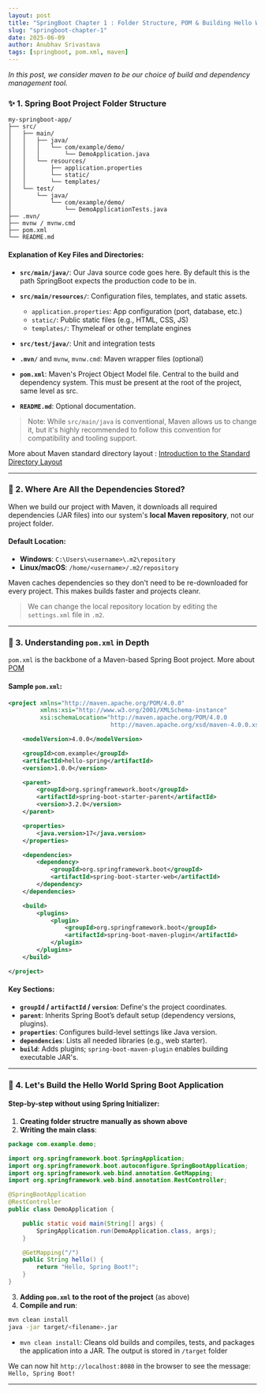 ```yaml
---
layout: post
title: "SpringBoot Chapter 1 : Folder Structure, POM & Building Hello World Application"
slug: "springboot-chapter-1"
date: 2025-06-09
author: Anubhav Srivastava
tags: [springboot, pom.xml, maven]
---
```


*In this post, we consider maven to be our choice of build and dependency management tool.*

### ✨ 1. Spring Boot Project Folder Structure

```
my-springboot-app/
├── src/
│   ├── main/
│   │   ├── java/
│   │   │   └── com/example/demo/
│   │   │       └── DemoApplication.java
│   │   └── resources/
│   │       ├── application.properties
│   │       └── static/
│   │       └── templates/
│   └── test/
│       └── java/
│           └── com/example/demo/
│               └── DemoApplicationTests.java
├── .mvn/
├── mvnw / mvnw.cmd
├── pom.xml
└── README.md
```

#### Explanation of Key Files and Directories:

* **`src/main/java/`**: Our Java source code goes here. By default this is the path SpringBoot expects the production code to be in.
* **`src/main/resources/`**: Configuration files, templates, and static assets.

  * `application.properties`: App configuration (port, database, etc.)
  * `static/`: Public static files (e.g., HTML, CSS, JS)
  * `templates/`: Thymeleaf or other template engines
* **`src/test/java/`**: Unit and integration tests
* **`.mvn/`** and `mvnw`, `mvnw.cmd`: Maven wrapper files (optional)
* **`pom.xml`**: Maven's Project Object Model file. Central to the build and dependency system. This must be present at the root of the project, same level as src.
* **`README.md`**: Optional documentation.

> Note: While `src/main/java` is conventional, Maven allows us to change it, but it's highly recommended to follow this convention for compatibility and tooling support.

More about Maven standard directory layout : [Introduction to the Standard Directory Layout
](https://maven.apache.org/guides/introduction/introduction-to-the-standard-directory-layout.html)

---

### 📂 2. Where Are All the Dependencies Stored?

When we build our project with Maven, it downloads all required dependencies (JAR files) into our system's **local Maven repository**, not our project folder.

#### Default Location:

* **Windows**: `C:\Users\<username>\.m2\repository`
* **Linux/macOS**: `/home/<username>/.m2/repository`

Maven caches dependencies so they don't need to be re-downloaded for every project. This makes builds faster and projects cleanr.

> We can change the local repository location by editing the `settings.xml` file in `.m2`.

---

### 🔧 3. Understanding `pom.xml` in Depth

`pom.xml` is the backbone of a Maven-based Spring Boot project. More about [POM](https://maven.apache.org/guides/introduction/introduction-to-the-pom.html)

#### Sample `pom.xml`:

```xml
<project xmlns="http://maven.apache.org/POM/4.0.0"
         xmlns:xsi="http://www.w3.org/2001/XMLSchema-instance"
         xsi:schemaLocation="http://maven.apache.org/POM/4.0.0
                             http://maven.apache.org/xsd/maven-4.0.0.xsd">

    <modelVersion>4.0.0</modelVersion>

    <groupId>com.example</groupId>
    <artifactId>hello-spring</artifactId>
    <version>1.0.0</version>

    <parent>
        <groupId>org.springframework.boot</groupId>
        <artifactId>spring-boot-starter-parent</artifactId>
        <version>3.2.0</version>
    </parent>

    <properties>
        <java.version>17</java.version>
    </properties>

    <dependencies>
        <dependency>
            <groupId>org.springframework.boot</groupId>
            <artifactId>spring-boot-starter-web</artifactId>
        </dependency>
    </dependencies>

    <build>
        <plugins>
            <plugin>
                <groupId>org.springframework.boot</groupId>
                <artifactId>spring-boot-maven-plugin</artifactId>
            </plugin>
        </plugins>
    </build>

</project>
```

#### Key Sections:

* **`groupId` / `artifactId` / `version`**: Define's the project coordinates.
* **`parent`**: Inherits Spring Boot’s default setup (dependency versions, plugins).
* **`properties`**: Configures build-level settings like Java version.
* **`dependencies`**: Lists all needed libraries (e.g., web starter).
* **`build`**: Adds plugins; `spring-boot-maven-plugin` enables building executable JAR's.

---

### 🚀 4. Let's Build the Hello World Spring Boot Application

#### Step-by-step without using Spring Initializer:

1. **Creating folder structre manually as shown above**
2. **Writing the main class**:

```java
package com.example.demo;

import org.springframework.boot.SpringApplication;
import org.springframework.boot.autoconfigure.SpringBootApplication;
import org.springframework.web.bind.annotation.GetMapping;
import org.springframework.web.bind.annotation.RestController;

@SpringBootApplication
@RestController
public class DemoApplication {

    public static void main(String[] args) {
        SpringApplication.run(DemoApplication.class, args);
    }

    @GetMapping("/")
    public String hello() {
        return "Hello, Spring Boot!";
    }
}
```

3. **Adding `pom.xml` to the root of the project** (as above)
4. **Compile and run**:

```bash
mvn clean install
java -jar target/<filename>.jar
```
- `mvn clean install`: Cleans old builds and compiles, tests, and packages the application into a JAR. The output is stored in `/target` folder

We can now hit `http://localhost:8080` in the browser to see the message: `Hello, Spring Boot!`

---
